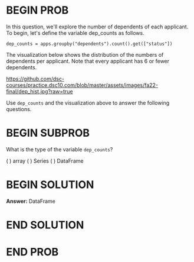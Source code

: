 # BEGIN PROB

In this question, we'll explore the number of dependents of each applicant. To begin, let's define the variable dep_counts as follows. 

`dep_counts = apps.groupby("dependents").count().get(["status"])`

The visualization below shows the distribution of the numbers of dependents	per applicant. Note that every applicant has 6 or fewer dependents.

https://github.com/dsc-courses/practice.dsc10.com/blob/master/assets/images/fa22-final/dep_hist.jpg?raw=true

Use `dep_counts` and the visualization above to answer the following questions.

# BEGIN SUBPROB

What is the type of the variable `dep_counts`?

( ) array
( ) Series
( ) DataFrame

# BEGIN SOLUTION

**Answer:** DataFrame


# END SOLUTION

# END PROB
